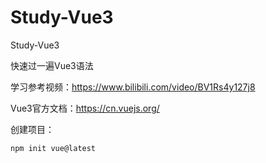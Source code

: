 # Study-Vue3
Study-Vue3

快速过一遍Vue3语法

学习参考视频：https://www.bilibili.com/video/BV1Rs4y127j8

Vue3官方文档：https://cn.vuejs.org/

创建项目：
```shell
npm init vue@latest
```